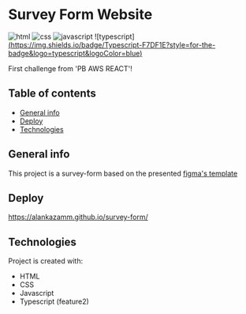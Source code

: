 # Survey Form Website
![html](https://img.shields.io/badge/HTML5-E34F26?style=for-the-badge&logo=html5&logoColor=white)
![css](https://img.shields.io/badge/CSS3-1572B6?style=for-the-badge&logo=css3&logoColor=white)
![javascript](https://img.shields.io/badge/JavaScript-F7DF1E?style=for-the-badge&logo=javascript&logoColor=black)
![typescript][(https://img.shields.io/badge/Typescript-F7DF1E?style=for-the-badge&logo=typescript&logoColor=blue)](https://img.shields.io/badge/TypeScript-007ACC?style=for-the-badge&logo=typescript&logoColor=white)

First challenge from 'PB AWS REACT'!

## Table of contents
* [General info](#general-info)
* [Deploy](#deploy)
* [Technologies](#technologies)


## General info
This project is a survey-form based on the presented [figma's template](https://www.figma.com/file/5I2a5ibNzVl3B0IyLnvKp3/survey-form---desktop-type-(Community)-(Copy)?node-id=0%3A1&t=wLYEkX7x4PX3Koqg-0)

## Deploy
https://alankazamm.github.io/survey-form/
	
## Technologies
Project is created with:
* HTML 
* CSS 
* Javascript
* Typescript (feature2)
	

